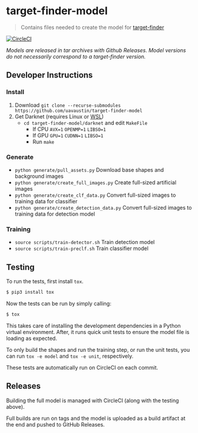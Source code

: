 # target-finder-model

> Contains files needed to create the model for
> [target-finder](https://github.com/uavaustin/target-finder)

[![CircleCI](https://circleci.com/gh/uavaustin/target-finder-model/tree/master.svg?style=svg)](https://circleci.com/gh/uavaustin/target-finder-model/tree/master)

*Models are released in tar archives with Github Releases. Model versions do
not necessarily correspond to a target-finder version.*

## Developer Instructions

### Install
1. Download `git clone --recurse-submodules https://github.com/uavaustin/target-finder-model`
2. Get Darknet (requires Linux or [WSL](https://docs.microsoft.com/en-us/windows/wsl/install-win10))
    * `cd target-finder-model/darknet` and edit `MakeFile`
        * If CPU `AVX=1` `OPENMP=1` `LIBSO=1`
        * If GPU `GPU=1` `CUDNN=1` `LIBSO=1`
        * Run `make`

### Generate
* `python generate/pull_assets.py` Download base shapes and background images
* `python generate/create_full_images.py` Create full-sized artificial images
* `python generate/create_clf_data.py` Convert full-sized images to training data for classifier
* `python generate/create_detection_data.py` Convert full-sized images to training data for detection model

### Training
* `source scripts/train-detector.sh` Train detection model
* `source scripts/train-preclf.sh` Train classifier model

## Testing

To run the tests, first install `tox`.

```sh
$ pip3 install tox
```

Now the tests can be run by simply calling:

```sh
$ tox
```

This takes care of installing the development dependencies in a Python virtual
environment. After, it runs quick unit tests to ensure the model
file is loading as expected.

To only build the shapes and run the training step, or run the unit tests, you
can run `tox -e model` and `tox -e unit`, respectively.

These tests are automatically run on CircleCI on each commit.

## Releases

Building the full model is managed with CircleCI (along with the testing
above).

Full builds are run on tags and the model is uploaded as a build artifact at
the end and pushed to GitHub Releases.
